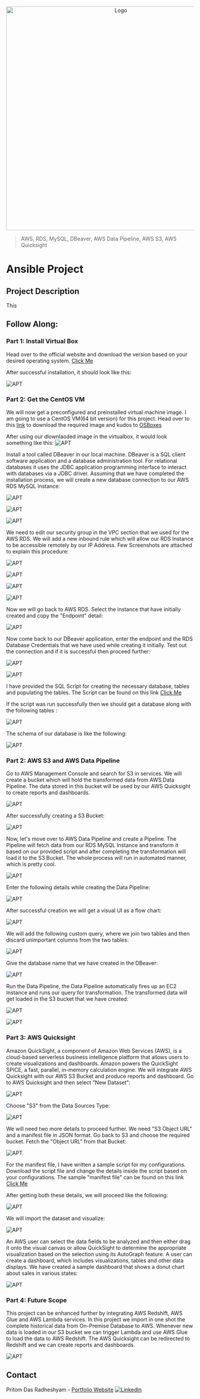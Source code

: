 <!-- PROJECT LOGO -->
<br />

<p align="center">
  <img src="./images/1.jpg" alt="Logo" width="600" height="600">
</p>


> AWS, RDS, MySQL, DBeaver, AWS Data Pipeline, AWS S3, AWS Quicksight
<!-- ABOUT THE PROJECT -->

# Ansible Project

## Project Description
This 

## Follow Along:

### Part 1: Install Virtual Box

Head over to the official website and download the version based on your desired operating system. [Click Me](https://www.virtualbox.org/wiki/Downloads)

After successful installation, it should look like this:

![APT](./images/2.PNG)

### Part 2: Get the CentOS VM

We will now get a preconfigured and preinstalled virtual machine image. I am going to use a CentOS VM(64 bit version) for this project. Head over to this [link](https://www.osboxes.org/centos/) to download the required image and kudos to [OSBoxes](https://www.osboxes.org/)

After using our dlownlaoded image in the virtualbox, it would look something like this:
![APT](./images/3.PNG)

Install a tool called DBeaver in our local machine. DBeaver is a SQL client software application and a database administration tool. For relational databases it uses the JDBC application programming interface to interact with databases via a JDBC driver. Assuming that we have completed the installation process, we will create a new database connection to our AWS RDS MySQL Instance:

![APT](./images/4.PNG)

![APT](./images/5.png)

![APT](./images/6.PNG)

We need to edit our security group in the VPC section that we used for the AWS RDS. We will add a new inbound rule which will allow our RDS Instance to be accessible remotely by our IP Address. Few Screenshots are attached to explain this procedure:

![APT](./images/7.PNG)

![APT](./images/8.PNG)

![APT](./images/9.PNG)

![APT](./images/10.PNG)

Now we will go back to AWS RDS. Select the instance that have initially created and copy the "Endpoint" detail:

![APT](./images/11.PNG)

Now come back to our DBeaver application, enter the endpoint and the RDS Database Credentials that we have used while creating it initially. Test out the connection and if it is successful then proceed further:

![APT](./images/12.PNG)

![APT](./images/13.PNG)

I have provided the SQL Script for creating the necessary database, tables and populating the tables. The Script can be found on this link [Click Me](https://github.com/PritomDas/Cloud-Computing-Projects/blob/main/Project%205.%20Data%20Engineering%20and%20BI%20in%20AWS/SQL%20Script%20for%20MySQL%20Database/full_db_dump.rar)

If the script was run successfully then we should get a database along with the following tables :

![APT](./images/15.PNG)

The schema of our database is like the following:

![APT](./images/16.PNG)

### Part 2: AWS S3 and AWS Data Pipeline

Go to AWS Management Console and search for S3 in services. We will create a bucket which will hold the transformed data from AWS Data Pipeline. The data stored in this bucket will be used by our AWS Quicksight to create reports and dashboards.

![APT](./images/32.PNG)

After successfully creating a S3 Bucket:

![APT](./images/33.PNG)


Now, let's move over to AWS Data Pipeline and create a Pipeline. The Pipeline will fetch data from our RDS MySQL Instance and transform it based on our provided script and after completing the transformation will load it to the S3 Bucket. The whole process will run in automated manner, which is pretty cool.

![APT](./images/34.PNG)

Enter the following details while creating the Data Pipeline:

![APT](./images/35.PNG)

After successful creation we will get a visual UI as a flow chart:

![APT](./images/36.PNG)

We will add the following custom query, where we join two tables and then discard unimportant columns from the two tables:

![APT](./images/37.PNG)

Give the database name that we have created in the DBeaver:

![APT](./images/38.PNG)

Run the Data Pipeline, the Data Pipeline automatically fires up an EC2 Instance and runs our query for transformation. The transformed data will get loaded in the S3 bucket that we have created:


![APT](./images/39.PNG)


![APT](./images/40.PNG)

### Part 3: AWS Quicksight 

Amazon QuickSight, a component of Amazon Web Services (AWS), is a cloud-based serverless business intelligence platform that allows users to create visualizations and dashboards. Amazon powers the QuickSight SPICE, a fast, parallel, in-memory calculation engine. We will integrate AWS Quicksight with our AWS S3 Bucket and produce reports and dashboard. Go to AWS Quicksight and then select "New Dataset":

![APT](./images/41.PNG)

Choose "S3" from the Data Sources Type:

![APT](./images/42.PNG)

We will need two more details to proceed further. We need "S3 Object URL" and a manifest file in JSON format. Go back to S3 and choose the required bucket. Fetch the "Object URL" from that Bucket:

![APT](./images/43.PNG)

For the manifest file, I have written a sample script for my configurations. Download the script file and change the details inside the script based on your configurations. The sample "manifest file" can be found on this link [Click Me](https://github.com/PritomDas/Cloud-Computing-Projects/blob/main/Project%205.%20Data%20Engineering%20and%20BI%20in%20AWS/AWS%20Quicksight%20Manifest%20File/manifest)

After getting both these details, we will proceed like the following:

![APT](./images/44.PNG)

We will import the dataset and visualize:

![APT](./images/45.PNG)


An AWS user can select the data fields to be analyzed and then either drag it onto the visual canvas or allow QuickSight to determine the appropriate visualization based on the selection using its AutoGraph feature. A user can create a dashboard, which includes visualizations, tables and other data displays. We have created a sample dashboard that shows a donut chart about sales in various states:

![APT](./images/46.PNG)

### Part 4: Future Scope

This project can be enhanced further by integrating AWS Redshift, AWS Glue and AWS Lambda services. In this project we import in one shot the complete historical data from On-Premise Database to AWS. Whenever new data is loaded in our S3 bucket we can trigger Lambda and use AWS Glue to load the data to AWS Redshift. The AWS Quicksight can be redirected to Redshift and we can create reports and dashboards.

![APT](./images/future.png)

<!-- CONTACT -->

## Contact

Pritom Das Radheshyam - [Portfolio Website](https://pritom.uwu.ai/)
[![LinkedIn][linkedin-shield]][linkedin-url]  





<!-- MARKDOWN LINKS & IMAGES -->
<!-- https://www.markdownguide.org/basic-syntax/#reference-style-links -->

[linkedin-shield]: https://img.shields.io/badge/-LinkedIn-black.svg?style=flat-square&logo=linkedin&colorB=555
[linkedin-url]: https://www.linkedin.com/in/you-found-pritom
[product-screenshot]: images/screenshot.jpg

